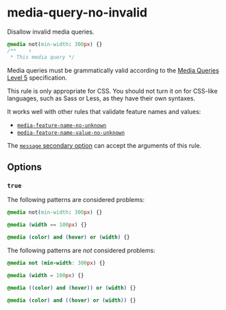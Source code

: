 # media-query-no-invalid

Disallow invalid media queries.

<!-- prettier-ignore -->
```css
@media not(min-width: 300px) {}
/**    ↑
 * This media query */
```

Media queries must be grammatically valid according to the [Media Queries Level 5](https://www.w3.org/TR/mediaqueries-5/) specification.

This rule is only appropriate for CSS. You should not turn it on for CSS-like languages, such as Sass or Less, as they have their own syntaxes.

It works well with other rules that validate feature names and values:

- [`media-feature-name-no-unknown`](https://github.com/stylelint/stylelint/16.10.0/lib/rules/media-feature-name-no-unknown/README.md)
- [`media-feature-name-value-no-unknown`](https://github.com/stylelint/stylelint/16.10.0/lib/rules/media-feature-name-value-no-unknown/README.md)

The [`message` secondary option](https://github.com/stylelint/stylelint/16.10.0/docs/user-guide/configure.md#message) can accept the arguments of this rule.

## Options

### `true`

The following patterns are considered problems:

<!-- prettier-ignore -->
```css
@media not(min-width: 300px) {}
```

<!-- prettier-ignore -->
```css
@media (width == 100px) {}
```

<!-- prettier-ignore -->
```css
@media (color) and (hover) or (width) {}
```

The following patterns are _not_ considered problems:

<!-- prettier-ignore -->
```css
@media not (min-width: 300px) {}
```

<!-- prettier-ignore -->
```css
@media (width = 100px) {}
```

<!-- prettier-ignore -->
```css
@media ((color) and (hover)) or (width) {}
```

<!-- prettier-ignore -->
```css
@media (color) and ((hover) or (width)) {}
```
